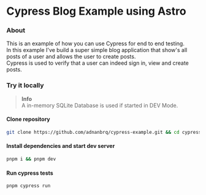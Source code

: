 # Cypress Blog Example using Astro

### About

This is an example of how you can use Cypress for end to end testing.\
In this example I've build a super simple blog application that show's all posts of
a user and allows the user to create posts.\
Cypress is used to verify that a user can indeed sign in, view and create posts.

### Try it locally

> **Info**\
> A in-memory SQLite Database is used if started in DEV Mode.

#### Clone repository

```sh
git clone https://github.com/adnanbrq/cypress-example.git && cd cypress-example
```

#### Install dependencies and start dev server

```sh
pnpm i && pnpm dev
```

#### Run cypress tests

```sh
pnpm cypress run
```
